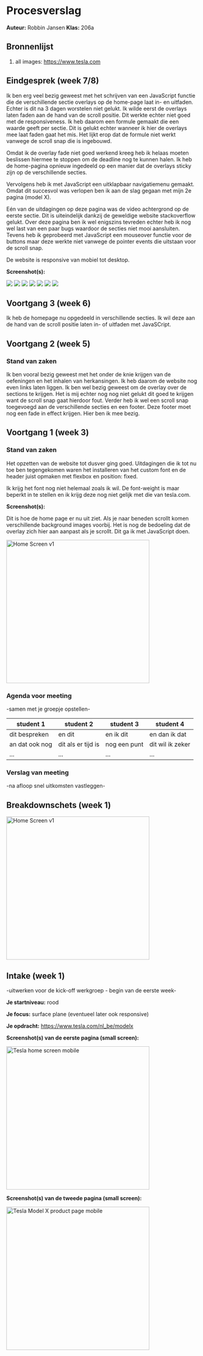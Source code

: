 # Procesverslag
**Auteur:** Robbin Jansen
**Klas:** 206a


## Bronnenlijst
1. all images: https://www.tesla.com


## Eindgesprek (week 7/8)

Ik ben erg veel bezig geweest met het schrijven van een JavaScript functie die de verschillende sectie overlays op de home-page laat in- en uitfaden. Echter is dit na 3 dagen worstelen niet gelukt. Ik wilde eerst de overlays laten faden aan de hand van de scroll positie. Dit werkte echter niet goed met de responsiveness. Ik heb daarom een formule gemaakt die een waarde geeft per sectie. Dit is gelukt echter wanneer ik hier de overlays mee laat faden gaat het mis. Het lijkt erop dat de formule niet werkt vanwege de scroll snap die is ingebouwd.

Omdat ik de overlay fade niet goed werkend kreeg heb ik helaas moeten beslissen hiermee te stoppen om de deadline nog te kunnen halen. Ik heb de home-pagina opnieuw ingedeeld op een manier dat de overlays sticky zijn op de verschillende secties.

Vervolgens heb ik met JavaScript een uitklapbaar navigatiemenu gemaakt.
Omdat dit succesvol was verlopen ben ik aan de slag gegaan met mijn 2e pagina (model X).

Eén van de uitdagingen op deze pagina was de video achtergrond op de eerste sectie. Dit is uiteindelijk dankzij de geweldige website stackoverflow gelukt.
Over deze pagina ben ik wel enigszins tevreden echter heb ik nog wel last van een paar bugs waardoor de secties niet mooi aansluiten. Tevens heb ik geprobeerd met JavaScript een mouseover functie voor de buttons maar deze werkte niet vanwege de pointer events die uitstaan voor de scroll snap. 

De website is responsive van mobiel tot desktop.

**Screenshot(s):**

<img src="images/h1.JPG">
<img src="images/h2.JPG">
<img src="images/h3.JPG">
<img src="images/m1.JPG">
<img src="images/m2.JPG">
<img src="images/m3.JPG">
<img src="images/m4.JPG">

## Voortgang 3 (week 6)

Ik heb de homepage nu opgedeeld in verschillende secties. Ik wil deze aan de hand van de scroll positie laten in- of uitfaden met
JavaSCript.



## Voortgang 2 (week 5)

### Stand van zaken

Ik ben vooral bezig geweest met het onder de knie krijgen van de oefeningen en het inhalen van herkansingen. Ik heb daarom de website nog even links laten liggen. Ik ben wel bezig geweest om de overlay over de sections te krijgen. Het is mij echter nog nog niet gelukt dit goed te krijgen want de scroll snap gaat hierdoor fout. Verder heb ik wel een scroll snap toegevoegd aan de verschillende secties en een footer. Deze footer moet nog een fade in effect krijgen. Hier ben ik mee bezig.


## Voortgang 1 (week 3)

### Stand van zaken

Het opzetten van de website tot dusver ging goed. Uitdagingen die ik tot nu toe ben tegengekomen waren het installeren van het custom font en de header juist opmaken met flexbox en position: fixed.

Ik krijg het font nog niet helemaal zoals ik wil. De font-weight is maar beperkt in te stellen en ik krijg deze nog niet gelijk met die van tesla.com.

**Screenshot(s):**

Dit is hoe de home page er nu uit ziet. Als je naar beneden scrollt komen verschillende background images voorbij. Het is nog de bedoeling dat de overlay zich hier aan aanpast als je scrollt. Dit ga ik met JavaScript doen.

<img src="images/week3update1.JPG" width="375px" alt="Home Screen v1">

### Agenda voor meeting

-samen met je groepje opstellen-

| student 1      | student 2          | student 3    | student 4        |
| ---            | ---                | ---          | ---              |
| dit bespreken  | en dit             | en ik dit    | en dan ik dat    |
| an dat ook nog | dit als er tijd is | nog een punt | dit wil ik zeker |
| ...            | ...                | ...          | ...              |

### Verslag van meeting

-na afloop snel uitkomsten vastleggen-



## Breakdownschets (week 1)

<img src="images/tesla-analyse.jpg" width="375px" alt="Home Screen v1">



## Intake (week 1)
-uitwerken voor de kick-off werkgroep - begin van de eerste week-

**Je startniveau:** rood

**Je focus:** surface plane (eventueel later ook responsive)

**Je opdracht:** https://www.tesla.com/nl_be/modelx

**Screenshot(s) van de eerste pagina (small screen):**

<img src="images/tesla-home-small.JPG" width="375px" alt="Tesla home screen mobile">

**Screenshot(s) van de tweede pagina (small screen):**

<img src="images/tesla-modelx-small.JPG" width="375px" alt="Tesla Model X product page mobile">

